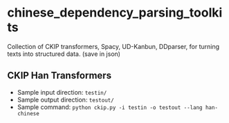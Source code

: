 # chinese_dependency_parsing_toolkits
Collection of CKIP transformers, Spacy, UD-Kanbun, DDparser, for turning texts into structured data. (save in json)


## CKIP Han Transformers
- Sample input direction: `testin/`
- Sample output direction: `testout/`
- Sample command: `python ckip.py -i testin -o testout --lang han-chinese`
